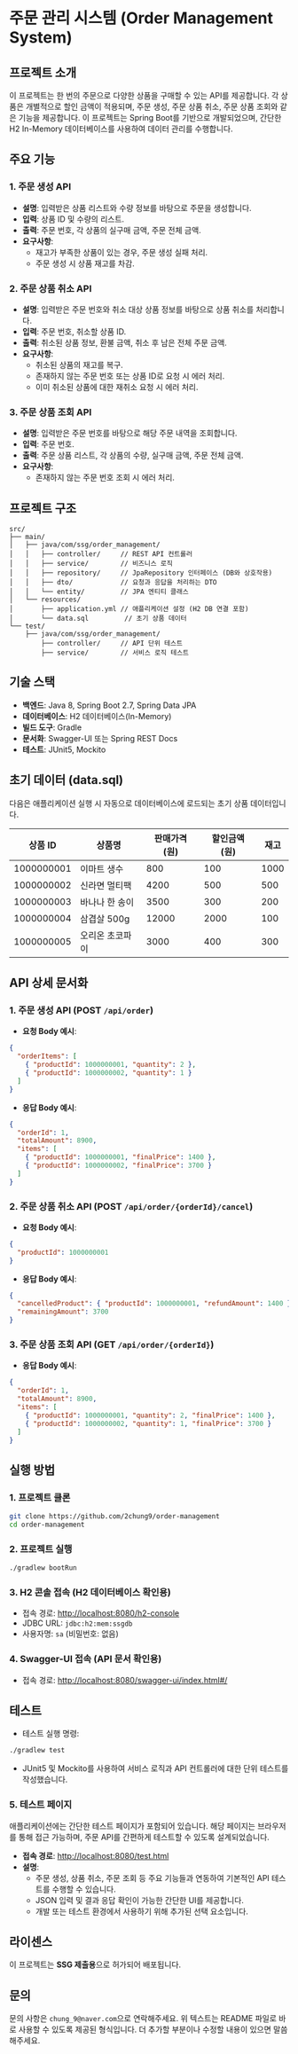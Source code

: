 # 주문 관리 시스템 (Order Management System)
## 프로젝트 소개
이 프로젝트는 한 번의 주문으로 다양한 상품을 구매할 수 있는 API를 제공합니다. 각 상품은 개별적으로 할인 금액이 적용되며, 주문 생성, 주문 상품 취소, 주문 상품 조회와 같은 기능을 제공합니다. 이 프로젝트는 Spring Boot를 기반으로 개발되었으며, 간단한 H2 In-Memory 데이터베이스를 사용하여 데이터 관리를 수행합니다.
## 주요 기능
### 1. 주문 생성 API
- **설명**: 입력받은 상품 리스트와 수량 정보를 바탕으로 주문을 생성합니다.
- **입력**: 상품 ID 및 수량의 리스트.
- **출력**: 주문 번호, 각 상품의 실구매 금액, 주문 전체 금액.
- **요구사항**:
  - 재고가 부족한 상품이 있는 경우, 주문 생성 실패 처리.
  - 주문 생성 시 상품 재고를 차감.

### 2. 주문 상품 취소 API
- **설명**: 입력받은 주문 번호와 취소 대상 상품 정보를 바탕으로 상품 취소를 처리합니다.
- **입력**: 주문 번호, 취소할 상품 ID.
- **출력**: 취소된 상품 정보, 환불 금액, 취소 후 남은 전체 주문 금액.
- **요구사항**:
  - 취소된 상품의 재고를 복구.
  - 존재하지 않는 주문 번호 또는 상품 ID로 요청 시 에러 처리.
  - 이미 취소된 상품에 대한 재취소 요청 시 에러 처리.

### 3. 주문 상품 조회 API
- **설명**: 입력받은 주문 번호를 바탕으로 해당 주문 내역을 조회합니다.
- **입력**: 주문 번호.
- **출력**: 주문 상품 리스트, 각 상품의 수량, 실구매 금액, 주문 전체 금액.
- **요구사항**:
  - 존재하지 않는 주문 번호 조회 시 에러 처리.

## 프로젝트 구조
``` plaintext
src/
├── main/
│   ├── java/com/ssg/order_management/
│   │   ├── controller/     // REST API 컨트롤러
│   │   ├── service/        // 비즈니스 로직
│   │   ├── repository/     // JpaRepository 인터페이스 (DB와 상호작용)
│   │   ├── dto/            // 요청과 응답을 처리하는 DTO
│   │   └── entity/         // JPA 엔티티 클래스
│   └── resources/
│       ├── application.yml // 애플리케이션 설정 (H2 DB 연결 포함)
│       └── data.sql         // 초기 상품 데이터
└── test/
    ├── java/com/ssg/order_management/
        ├── controller/     // API 단위 테스트
        ├── service/        // 서비스 로직 테스트
```
## 기술 스택
- **백엔드**: Java 8, Spring Boot 2.7, Spring Data JPA
- **데이터베이스**: H2 데이터베이스(In-Memory)
- **빌드 도구**: Gradle
- **문서화**: Swagger-UI 또는 Spring REST Docs
- **테스트**: JUnit5, Mockito

## 초기 데이터 (data.sql)
다음은 애플리케이션 실행 시 자동으로 데이터베이스에 로드되는 초기 상품 데이터입니다.

| 상품 ID | 상품명 | 판매가격 (원) | 할인금액 (원) | 재고 |
| --- | --- | --- | --- | --- |
| 1000000001 | 이마트 생수 | 800 | 100 | 1000 |
| 1000000002 | 신라면 멀티팩 | 4200 | 500 | 500 |
| 1000000003 | 바나나 한 송이 | 3500 | 300 | 200 |
| 1000000004 | 삼겹살 500g | 12000 | 2000 | 100 |
| 1000000005 | 오리온 초코파이 | 3000 | 400 | 300 |
## API 상세 문서화
### 1. 주문 생성 API (POST `/api/order`)
- **요청 Body 예시**:
``` json
{
  "orderItems": [
    { "productId": 1000000001, "quantity": 2 },
    { "productId": 1000000002, "quantity": 1 }
  ]
}
```
- **응답 Body 예시**:
``` json
{
  "orderId": 1,
  "totalAmount": 8900,
  "items": [
    { "productId": 1000000001, "finalPrice": 1400 },
    { "productId": 1000000002, "finalPrice": 3700 }
  ]
}
```
### 2. 주문 상품 취소 API (POST `/api/order/{orderId}/cancel`)
- **요청 Body 예시**:
``` json
{
  "productId": 1000000001
}
```
- **응답 Body 예시**:
``` json
{
  "cancelledProduct": { "productId": 1000000001, "refundAmount": 1400 },
  "remainingAmount": 3700
}
```
### 3. 주문 상품 조회 API (GET `/api/order/{orderId}`)
- **응답 Body 예시**:
``` json
{
  "orderId": 1,
  "totalAmount": 8900,
  "items": [
    { "productId": 1000000001, "quantity": 2, "finalPrice": 1400 },
    { "productId": 1000000002, "quantity": 1, "finalPrice": 3700 }
  ]
}
```
## 실행 방법
### 1. 프로젝트 클론
``` bash
git clone https://github.com/2chung9/order-management
cd order-management
```
### 2. 프로젝트 실행
``` bash
./gradlew bootRun
```
### 3. H2 콘솔 접속 (H2 데이터베이스 확인용)
- 접속 경로: [http://localhost:8080/h2-console](http://localhost:8080/h2-console)
- JDBC URL: `jdbc:h2:mem:ssgdb`
- 사용자명: `sa` (비밀번호: 없음)

### 4. Swagger-UI 접속 (API 문서 확인용)
- 접속 경로: [http://localhost:8080/swagger-ui/index.html#/](http://localhost:8080/swagger-ui/index.html#/)

## 테스트
- 테스트 실행 명령:
``` bash
./gradlew test
```
- JUnit5 및 Mockito를 사용하여 서비스 로직과 API 컨트롤러에 대한 단위 테스트를 작성했습니다.

### 5. 테스트 페이지
애플리케이션에는 간단한 테스트 페이지가 포함되어 있습니다. 해당 페이지는 브라우저를 통해 접근 가능하며, 주문 API를 간편하게 테스트할 수 있도록 설계되었습니다.
- **접속 경로**: [http://localhost:8080/test.html](http://localhost:8080/test.html)
- **설명**:
  - 주문 생성, 상품 취소, 주문 조회 등 주요 기능들과 연동하여 기본적인 API 테스트를 수행할 수 있습니다.
  - JSON 입력 및 결과 응답 확인이 가능한 간단한 UI를 제공합니다.
  - 개발 또는 테스트 환경에서 사용하기 위해 추가된 선택 요소입니다.

## 라이센스
이 프로젝트는 **SSG 제출용**으로 허가되어 배포됩니다.

## 문의
문의 사항은 `chung_9@naver.com`으로 연락해주세요.
위 텍스트는 README 파일로 바로 사용할 수 있도록 제공된 형식입니다. 더 추가할 부분이나 수정할 내용이 있으면 말씀해주세요.
